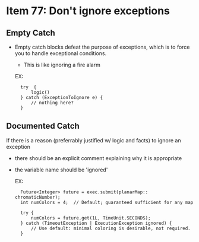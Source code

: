 # Item 77: Don't ignore exceptions

## Empty Catch
- Empty catch blocks defeat the purpose of exceptions, 
which is to force you to handle exceptional conditions.
    - This is like ignoring a fire alarm
    
    
    EX:
    
        try  {
            logic()
        } catch (ExceptionToIgnore e) {
            // nothing here?
        }
    
    
## Documented Catch
If there is a reason (preferrably justified w/ logic and facts) to 
ignore an exception
- there should be an explicit comment explaining why it is appropriate
- the variable name should be 'ignored'


    EX: 
    
        Future<Integer> future = exec.submit(planarMap:: chromaticNumber);
        int numColors = 4;  // Default; guaranteed sufficient for any map
        
        try {
            numColors = future.get(1L, TimeUnit.SECONDS);
        } catch (TimeoutException | ExecutionException ignored) {
            // Use default: minimal coloring is desirable, not required.
        }
    
        